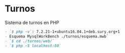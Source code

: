 # Turnos
Sistema de turnos en PHP
```markdown
- `$ php -v`: 7.2.21-1+ubuntu16.04.1+deb.sury.org+1
- Esquema MysqlWorkBench ./turnos/esquema.mwb`
- `$ cd ./turnos/web/`
- `$ php -S localhost:80`
```
